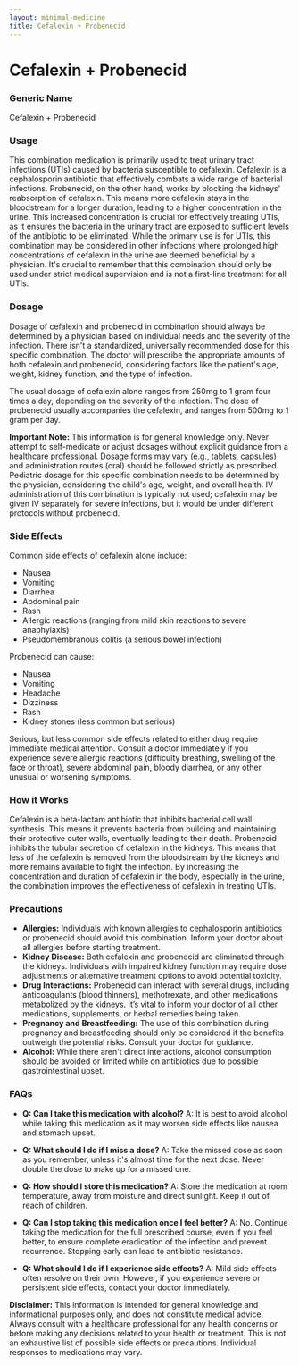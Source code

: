 ```yaml
---
layout: minimal-medicine
title: Cefalexin + Probenecid
---
```


# Cefalexin + Probenecid
### Generic Name
Cefalexin + Probenecid


### Usage

This combination medication is primarily used to treat urinary tract infections (UTIs) caused by bacteria susceptible to cefalexin.  Cefalexin is a cephalosporin antibiotic that effectively combats a wide range of bacterial infections. Probenecid, on the other hand, works by blocking the kidneys' reabsorption of cefalexin.  This means more cefalexin stays in the bloodstream for a longer duration, leading to a higher concentration in the urine.  This increased concentration is crucial for effectively treating UTIs, as it ensures the bacteria in the urinary tract are exposed to sufficient levels of the antibiotic to be eliminated. While the primary use is for UTIs,  this combination may be considered in other infections where prolonged high concentrations of cefalexin in the urine are deemed beneficial by a physician.  It's crucial to remember that this combination should only be used under strict medical supervision and is not a first-line treatment for all UTIs.


### Dosage

Dosage of cefalexin and probenecid in combination should always be determined by a physician based on individual needs and the severity of the infection.  There isn't a standardized, universally recommended dose for this specific combination.  The doctor will prescribe the appropriate amounts of both cefalexin and probenecid, considering factors like the patient's age, weight, kidney function, and the type of infection. 

The usual dosage of cefalexin alone ranges from 250mg to 1 gram four times a day, depending on the severity of the infection. The dose of probenecid usually accompanies the cefalexin, and ranges from 500mg to 1 gram per day.

**Important Note:**  This information is for general knowledge only.  Never attempt to self-medicate or adjust dosages without explicit guidance from a healthcare professional.  Dosage forms may vary (e.g., tablets, capsules) and administration routes (oral) should be followed strictly as prescribed.  Pediatric dosage for this specific combination needs to be determined by the physician, considering the child's age, weight, and overall health.  IV administration of this combination is typically not used; cefalexin may be given IV separately for severe infections, but it would be under different protocols without probenecid.


### Side Effects

Common side effects of cefalexin alone include:

* Nausea
* Vomiting
* Diarrhea
* Abdominal pain
* Rash
* Allergic reactions (ranging from mild skin reactions to severe anaphylaxis)
*  Pseudomembranous colitis (a serious bowel infection)

Probenecid can cause:

* Nausea
* Vomiting
* Headache
* Dizziness
* Rash
* Kidney stones (less common but serious)

Serious, but less common side effects related to either drug require immediate medical attention.  Consult a doctor immediately if you experience severe allergic reactions (difficulty breathing, swelling of the face or throat), severe abdominal pain, bloody diarrhea, or any other unusual or worsening symptoms.  


### How it Works

Cefalexin is a beta-lactam antibiotic that inhibits bacterial cell wall synthesis. This means it prevents bacteria from building and maintaining their protective outer walls, eventually leading to their death.  Probenecid inhibits the tubular secretion of cefalexin in the kidneys.  This means that less of the cefalexin is removed from the bloodstream by the kidneys and more remains available to fight the infection.  By increasing the concentration and duration of cefalexin in the body, especially in the urine,  the combination improves the effectiveness of cefalexin in treating UTIs.


### Precautions

* **Allergies:**  Individuals with known allergies to cephalosporin antibiotics or probenecid should avoid this combination.  Inform your doctor about all allergies before starting treatment.
* **Kidney Disease:**  Both cefalexin and probenecid are eliminated through the kidneys.  Individuals with impaired kidney function may require dose adjustments or alternative treatment options to avoid potential toxicity.
* **Drug Interactions:**  Probenecid can interact with several drugs, including anticoagulants (blood thinners), methotrexate, and other medications metabolized by the kidneys.  It’s vital to inform your doctor of all other medications, supplements, or herbal remedies being taken.
* **Pregnancy and Breastfeeding:**  The use of this combination during pregnancy and breastfeeding should only be considered if the benefits outweigh the potential risks. Consult your doctor for guidance.
* **Alcohol:** While there aren't direct interactions, alcohol consumption should be avoided or limited while on antibiotics due to possible gastrointestinal upset.

### FAQs

* **Q: Can I take this medication with alcohol?** A:  It is best to avoid alcohol while taking this medication as it may worsen side effects like nausea and stomach upset.

* **Q: What should I do if I miss a dose?** A:  Take the missed dose as soon as you remember, unless it's almost time for the next dose. Never double the dose to make up for a missed one.

* **Q: How should I store this medication?** A:  Store the medication at room temperature, away from moisture and direct sunlight. Keep it out of reach of children.

* **Q: Can I stop taking this medication once I feel better?** A:  No.  Continue taking the medication for the full prescribed course, even if you feel better, to ensure complete eradication of the infection and prevent recurrence.  Stopping early can lead to antibiotic resistance.

* **Q: What should I do if I experience side effects?** A: Mild side effects often resolve on their own. However, if you experience severe or persistent side effects, contact your doctor immediately.


**Disclaimer:**  This information is intended for general knowledge and informational purposes only, and does not constitute medical advice.  Always consult with a healthcare professional for any health concerns or before making any decisions related to your health or treatment.  This is not an exhaustive list of possible side effects or precautions.  Individual responses to medications may vary.
